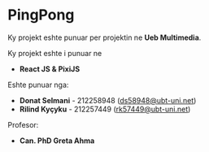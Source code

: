 # PingPong

Ky projekt eshte punuar per projektin ne **Ueb Multimedia**.

Ky projekt eshte i punuar ne

- **React JS & PixiJS**

Eshte punuar nga:

- **Donat Selmani** - 212258948 (ds58948@ubt-uni.net)
- **Rilind Kyçyku** - 212257449 (rk57449@ubt-uni.net)

Profesor:

- **Can. PhD Greta Ahma**
